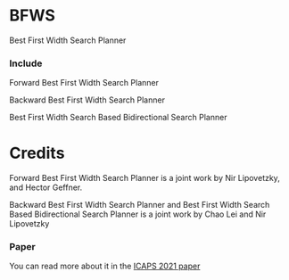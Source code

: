 # BFWS
Best First Width Search Planner

### Include ###

Forward Best First Width Search Planner

Backward Best First Width Search Planner

Best First Width Search Based Bidirectional Search Planner

# Credits #


Forward Best First Width Search Planner is a joint work by Nir Lipovetzky, and Hector Geffner.

Backward Best First Width Search Planner and Best First Width Search Based Bidirectional Search Planner is a joint work by Chao Lei and Nir Lipovetzky

### Paper ###
You can read more about it in the [ICAPS 2021 paper](https://ojs.aaai.org/index.php/ICAPS/article/view/15965/15776)
